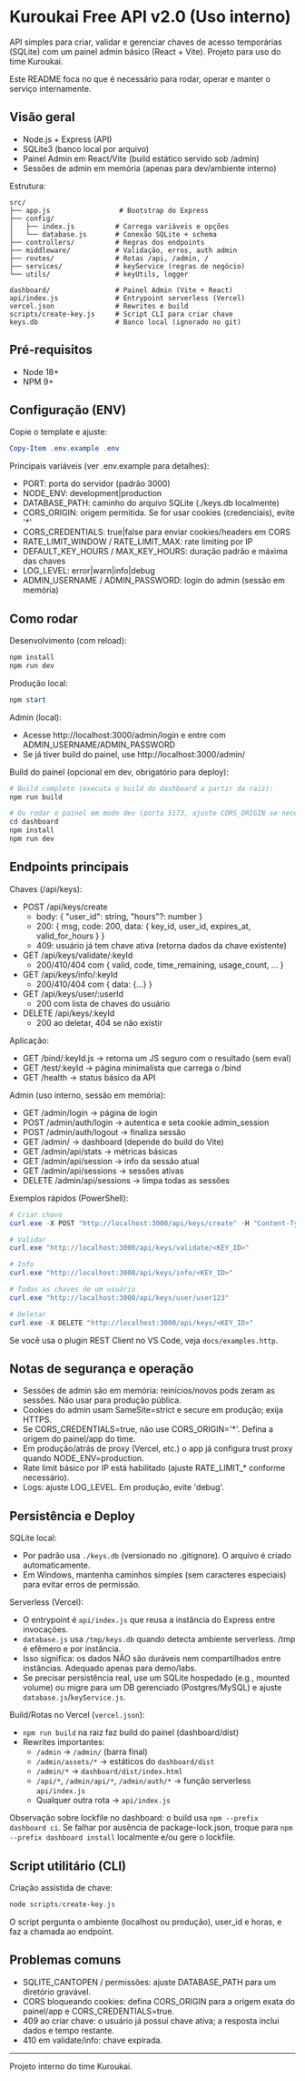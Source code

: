 # Kuroukai Free API v2.0 (Uso interno)

API simples para criar, validar e gerenciar chaves de acesso temporárias (SQLite) com um painel admin básico (React + Vite). Projeto para uso do time Kuroukai.

Este README foca no que é necessário para rodar, operar e manter o serviço internamente.

## Visão geral

- Node.js + Express (API)
- SQLite3 (banco local por arquivo)
- Painel Admin em React/Vite (build estático servido sob /admin)
- Sessões de admin em memória (apenas para dev/ambiente interno)

Estrutura:

```
src/
├── app.js                 # Bootstrap do Express
├── config/
│   ├── index.js          # Carrega variáveis e opções
│   └── database.js       # Conexão SQLite + schema
├── controllers/          # Regras dos endpoints
├── middleware/           # Validação, erros, auth admin
├── routes/               # Rotas /api, /admin, /
├── services/             # keyService (regras de negócio)
└── utils/                # keyUtils, logger

dashboard/                # Painel Admin (Vite + React)
api/index.js              # Entrypoint serverless (Vercel)
vercel.json               # Rewrites e build
scripts/create-key.js     # Script CLI para criar chave
keys.db                   # Banco local (ignorado no git)
```

## Pré-requisitos

- Node 18+
- NPM 9+

## Configuração (ENV)

Copie o template e ajuste:

```powershell
Copy-Item .env.example .env
```

Principais variáveis (ver .env.example para detalhes):
- PORT: porta do servidor (padrão 3000)
- NODE_ENV: development|production
- DATABASE_PATH: caminho do arquivo SQLite (./keys.db localmente)
- CORS_ORIGIN: origem permitida. Se for usar cookies (credenciais), evite '*'
- CORS_CREDENTIALS: true|false para enviar cookies/headers em CORS
- RATE_LIMIT_WINDOW / RATE_LIMIT_MAX: rate limiting por IP
- DEFAULT_KEY_HOURS / MAX_KEY_HOURS: duração padrão e máxima das chaves
- LOG_LEVEL: error|warn|info|debug
- ADMIN_USERNAME / ADMIN_PASSWORD: login do admin (sessão em memória)

## Como rodar

Desenvolvimento (com reload):

```powershell
npm install
npm run dev
```

Produção local:

```powershell
npm start
```

Admin (local):
- Acesse http://localhost:3000/admin/login e entre com ADMIN_USERNAME/ADMIN_PASSWORD
- Se já tiver build do painel, use http://localhost:3000/admin/

Build do painel (opcional em dev, obrigatório para deploy):

```powershell
# Build completo (executa o build do dashboard a partir da raiz):
npm run build

# Ou rodar o painel em modo dev (porta 5173, ajuste CORS_ORIGIN se necessário)
cd dashboard
npm install
npm run dev
```

## Endpoints principais

Chaves (/api/keys):
- POST /api/keys/create
    - body: { "user_id": string, "hours"?: number }
    - 200: { msg, code: 200, data: { key_id, user_id, expires_at, valid_for_hours } }
    - 409: usuário já tem chave ativa (retorna dados da chave existente)
- GET /api/keys/validate/:keyId
    - 200/410/404 com { valid, code, time_remaining, usage_count, ... }
- GET /api/keys/info/:keyId
    - 200/410/404 com { data: {...} }
- GET /api/keys/user/:userId
    - 200 com lista de chaves do usuário
- DELETE /api/keys/:keyId
    - 200 ao deletar, 404 se não existir

Aplicação:
- GET /bind/:keyId.js → retorna um JS seguro com o resultado (sem eval)
- GET /test/:keyId → página minimalista que carrega o /bind
- GET /health → status básico da API

Admin (uso interno, sessão em memória):
- GET /admin/login → página de login
- POST /admin/auth/login → autentica e seta cookie admin_session
- POST /admin/auth/logout → finaliza sessão
- GET /admin/ → dashboard (depende do build do Vite)
- GET /admin/api/stats → métricas básicas
- GET /admin/api/session → info da sessão atual
- GET /admin/api/sessions → sessões ativas
- DELETE /admin/api/sessions → limpa todas as sessões

Exemplos rápidos (PowerShell):

```powershell
# Criar chave
curl.exe -X POST "http://localhost:3000/api/keys/create" -H "Content-Type: application/json" -d '{"user_id":"user123","hours":24}'

# Validar
curl.exe "http://localhost:3000/api/keys/validate/<KEY_ID>"

# Info
curl.exe "http://localhost:3000/api/keys/info/<KEY_ID>"

# Todas as chaves de um usuário
curl.exe "http://localhost:3000/api/keys/user/user123"

# Deletar
curl.exe -X DELETE "http://localhost:3000/api/keys/<KEY_ID>"
```

Se você usa o plugin REST Client no VS Code, veja `docs/examples.http`.

## Notas de segurança e operação

- Sessões de admin são em memória: reinícios/novos pods zeram as sessões. Não usar para produção pública.
- Cookies do admin usam SameSite=strict e secure em produção; exija HTTPS.
- Se CORS_CREDENTIALS=true, não use CORS_ORIGIN='*'. Defina a origem do painel/app do time.
- Em produção/atrás de proxy (Vercel, etc.) o app já configura trust proxy quando NODE_ENV=production.
- Rate limit básico por IP está habilitado (ajuste RATE_LIMIT_* conforme necessário).
- Logs: ajuste LOG_LEVEL. Em produção, evite 'debug'.

## Persistência e Deploy

SQLite local:
- Por padrão usa `./keys.db` (versionado no .gitignore). O arquivo é criado automaticamente.
- Em Windows, mantenha caminhos simples (sem caracteres especiais) para evitar erros de permissão.

Serverless (Vercel):
- O entrypoint é `api/index.js` que reusa a instância do Express entre invocações.
- `database.js` usa `/tmp/keys.db` quando detecta ambiente serverless. /tmp é efêmero e por instância.
- Isso significa: os dados NÃO são duráveis nem compartilhados entre instâncias. Adequado apenas para demo/labs.
- Se precisar persistência real, use um SQLite hospedado (e.g., mounted volume) ou migre para um DB gerenciado (Postgres/MySQL) e ajuste `database.js`/`keyService.js`.

Build/Rotas no Vercel (`vercel.json`):
- `npm run build` na raiz faz build do painel (dashboard/dist)
- Rewrites importantes:
    - `/admin` → `/admin/` (barra final)
    - `/admin/assets/*` → estáticos do `dashboard/dist`
    - `/admin/*` → `dashboard/dist/index.html`
    - `/api/*`, `/admin/api/*`, `/admin/auth/*` → função serverless `api/index.js`
    - Qualquer outra rota → `api/index.js`

Observação sobre lockfile no dashboard: o build usa `npm --prefix dashboard ci`. Se falhar por ausência de package-lock.json, troque para `npm --prefix dashboard install` localmente e/ou gere o lockfile.

## Script utilitário (CLI)

Criação assistida de chave:

```powershell
node scripts/create-key.js
```

O script pergunta o ambiente (localhost ou produção), user_id e horas, e faz a chamada ao endpoint.

## Problemas comuns

- SQLITE_CANTOPEN / permissões: ajuste DATABASE_PATH para um diretório gravável.
- CORS bloqueando cookies: defina CORS_ORIGIN para a origem exata do painel/app e CORS_CREDENTIALS=true.
- 409 ao criar chave: o usuário já possui chave ativa; a resposta inclui dados e tempo restante.
- 410 em validate/info: chave expirada.

---

Projeto interno do time Kuroukai.


